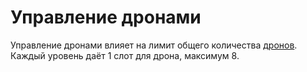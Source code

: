 # Управление дронами

Управление дронами влияет на лимит общего количества [дронов](../drones.md). Каждый уровень даёт 1 слот для дрона,
максимум 8.
